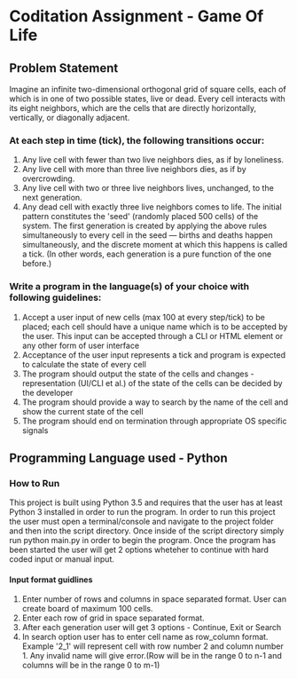 # Coditation Assignment - Game Of Life
## Problem Statement
Imagine an infinite two-dimensional orthogonal grid of square cells, each of which is in one of two
possible states, live or dead. Every cell interacts with its eight neighbors, which are the cells that are
directly horizontally, vertically, or diagonally adjacent.
### At each step in time (tick), the following transitions occur:
1. Any live cell with fewer than two live neighbors dies, as if by loneliness.
2. Any live cell with more than three live neighbors dies, as if by overcrowding.
3. Any live cell with two or three live neighbors lives, unchanged, to the next generation.
4. Any dead cell with exactly three live neighbors comes to life.
The initial pattern constitutes the 'seed' (randomly placed 500 cells) of the system. The first generation is
created by applying the above rules simultaneously to every cell in the seed — births and deaths happen
simultaneously, and the discrete moment at which this happens is called a tick. (In other words, each
generation is a pure function of the one before.)
### Write a program in the language(s) of your choice with following guidelines:
1. Accept a user input of new cells (max 100 at every step/tick) to be placed; each cell should have a
unique name which is to be accepted by the user. This input can be accepted through a CLI or
HTML element or any other form of user interface
2. Acceptance of the user input represents a tick and program is expected to calculate the state of
every cell
3. The program should output the state of the cells and changes - representation (UI/CLI et al.) of
the state of the cells can be decided by the developer
4. The program should provide a way to search by the name of the cell and show the current state of
the cell
5. The program should end on termination through appropriate OS specific signals

## Programming Language used - Python
### How to Run
This project is built using Python 3.5 and requires that the user has at least Python 3 installed in order to run the program.
In order to run this project the user must open a terminal/console and navigate to the project folder and then into the script directory. Once inside of the script directory simply run python main.py in order to begin the program.
Once the program has been started the user will get 2 options wheteher to continue with hard coded input or manual input.
#### Input format guidlines
1. Enter number of rows and columns in space separated format. User can create board of maximum 100 cells.
2. Enter each row of grid in space separated format.
3. After each generation user will get 3 options - Continue, Exit or Search
4. In search option user has to enter cell name as row_column format. Example '2_1' will represent cell with row number 2 and column number 1. Any invalid name will give error.(Row will be in the range 0 to n-1 and columns will be in the range 0 to m-1)

